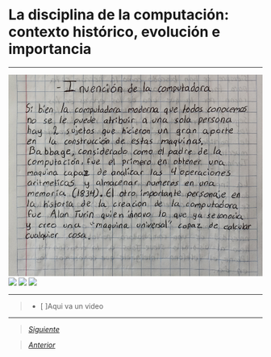 # La disciplina de la computación: contexto histórico, evolución e importancia
----
<img src="Imagenes/1(2).jpg" height="400">
<img src="Imagenes/3.jpg" height="600">
<img src="Imagenes/4.jpg" height="600">
<img src="Imagenes/5.jpg" height="600">

----

> - [ ]Aqui va un video

----

> [*Siguiente*](Practica3.md)

> [*Anterior*](Practica1.md)
